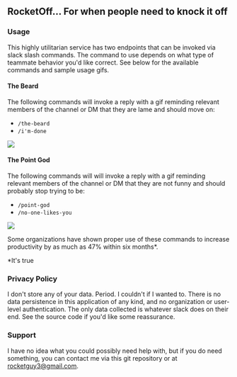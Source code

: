 ## RocketOff... For when people need to knock it off

### Usage
This highly utilitarian service has two endpoints that can be invoked via slack slash commands. The command to use depends on what type of teammate behavior you'd like correct. See below for the available commands and sample usage gifs.

#### The Beard
The following commands will invoke a reply with a gif reminding relevant members of the channel or DM that they are lame and should move on:
- `/the-beard`
- `/i'm-done`

![](https://i.imgur.com/fksL6ee.gif)


#### The Point God
The following commands will will invoke a reply with a gif reminding relevant members of the channel or DM that they are not funny and should probably stop trying to be:
- `/point-god`
- `/no-one-likes-you`

![](https://i.imgur.com/EeLpHJr.gif)

Some organizations have shown proper use of these commands to increase productivity by as much as 47% within six months*.

\*It's true

### Privacy Policy
I don't store any of your data. Period. I couldn't if I wanted to. There is no data persistence in this application of any kind, and no organization or user-level authentication. The only data collected is whatever slack does on their end. See the source code if you'd like some reassurance.

### Support
I have no idea what you could possibly need help with, but if you do need something, you can contact me via this git repository or at rocketguy3@gmail.com.
